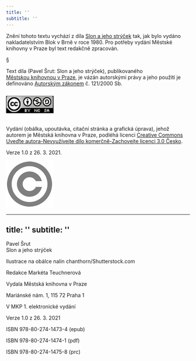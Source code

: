 ```yaml
---
title: ''
subtitle: ''
---
```


Znění tohoto textu vychází z díla [Slon a jeho strýček](https://search.mlp.cz/cz/titul/slon-a-jeho-strycek/174675/#/) tak, jak bylo vydáno nakladatelstvím Blok v Brně v roce 1980. Pro potřeby vydání Městské knihovny v Praze byl text redakčně zpracován.

§

Text díla (Pavel Šrut: Slon a jeho strýček), publikovaného [Městskou knihovnou v Praze](https://www.mlp.cz/cz/), je vázán autorskými právy a jeho použití je definováno [Autorským zákonem](https://www.mkcr.cz/predpisy-zakonu-709.html) č. 121/2000 Sb.

![](./resources/image001.jpg)

Vydání (obálka, upoutávka, citační stránka a grafická úprava), jehož autorem je Městská knihovna v Praze, podléhá licenci [Creative Commons Uveďte autora-Nevyužívejte dílo komerčně-Zachovejte licenci 3.0 Česko](https://creativecommons.org/licenses/by-nc-sa/3.0/cz/).

Verze 1.0 z 26. 3. 2021.

![](./resources/image002.jpg)


---
title: ''
subtitle: ''
---

Pavel Šrut  
Slon a jeho strýček

Ilustrace na obálce nalin chanthorn/Shutterstock.com

Redakce Markéta Teuchnerová

Vydala Městská knihovna v Praze

Mariánské nám. 1, 115 72 Praha 1

V MKP 1. elektronické vydání

Verze 1.0 z 26. 3. 2021

ISBN 978-80-274-1473-4 (epub)

ISBN 978-80-274-1474-1 (pdf)

ISBN 978-80-274-1475-8 (prc)
